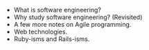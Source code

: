 * What is software engineering?
* Why study software engineering?  (Revisited)
* A few more notes on Agile programming.
* Web technologies.
* Ruby-isms and Rails-isms.
